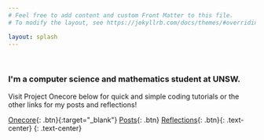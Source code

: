 ```yaml
---
# Feel free to add content and custom Front Matter to this file.
# To modify the layout, see https://jekyllrb.com/docs/themes/#overriding-theme-defaults

layout: splash
---
```

<br>

### I'm a computer science and mathematics student at UNSW.

Visit Project Onecore below for quick and simple coding tutorials or the other links for my posts and reflections!


[Onecore](https://onecore.tech){: .btn}{:target="_blank"} [Posts](/posts){: .btn} [Reflections](/reflections){: .btn}{: .text-center}
{: .text-center}